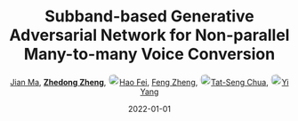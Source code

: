 ---
title: "Subband-based Generative Adversarial Network for Non-parallel Many-to-many Voice Conversion"
collection: publications
permalink: /publication/Subband-2022
date: 2022-01-01
doi: 
oral: 
keywords: parallel voice conversion, non parallel voice, subband based generative
venue: 'arXiv:2207.06057'
author: '<a href="https://zdzheng.xyz/authors/Jian-Ma" class="author">Jian Ma</a>, <strong><a href="https://zdzheng.xyz/authors/Zhedong-Zheng" class="author">Zhedong Zheng</a></strong>, <a href="https://zdzheng.xyz/authors/Hao-Fei" class="author"> <img src= "https://zdzheng.xyz/coauthors/hao-fei.jpg" alt="hao-fei" style="border-radius: 50%; height:20px; width:20px">Hao Fei</a>, <a href="https://zdzheng.xyz/authors/Feng-Zheng" class="author">Feng Zheng</a>, <a href="https://zdzheng.xyz/authors/Tat-Seng-Chua" class="author"> <img src= "https://zdzheng.xyz/coauthors/tat-seng-chua.jpeg" alt="tat-seng-chua" style="border-radius: 50%; height:20px; width:20px">Tat-Seng Chua</a>, <a href="https://zdzheng.xyz/authors/Yi-Yang" class="author"> <img src= "https://zdzheng.xyz/coauthors/yi-yang.jpeg" alt="yi-yang" style="border-radius: 50%; height:20px; width:20px">Yi Yang</a>'
sqlauthor: '{"@type": "Person","name": "Jian Ma"}, {"@type": "Person","name": "Zhedong Zheng"}, {"@type": "Person","name": "Hao Fei"}, {"@type": "Person","name": "Feng Zheng"}, {"@type": "Person","name": "Tat Seng Chua"}, {"@type": "Person","name": "Yi Yang"}'
citation: ' Jian Ma,  Zhedong Zheng,  Hao Fei,  Feng Zheng,  Tat-Seng Chua,  Yi Yang, &quot;Subband-based Generative Adversarial Network for Non-parallel Many-to-many Voice Conversion.&quot; arXiv:2207.06057, 2022.'
pub_year: '2022'
bib: >
    @inproceedings{ma2022subband,<br>author = "Ma, Jian and Zheng, Zhedong and Fei, Hao and Zheng, Feng and Chua, Tat-Seng and Yang, Yi",<br>title = "Subband-based Generative Adversarial Network for Non-parallel Many-to-many Voice Conversion",<br>booktitle = "arXiv:2207.06057",<br>year = "2022"
    }

---